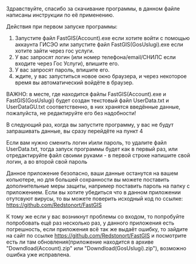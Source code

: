 Здравствуйте, спасибо за скачивание программы, в данном файле написаны инструкции по её применению.

Действия при первом запуске программы:
1. Запустите файл FastGIS(Account).exe если хотите войти с помощью аккаунта ГИСЭО или запустите файл FastGIS(GosUslugi).exe если хотите зайти через гос услуги.
2. У вас запросят логин (или номер телефона/email/СНИЛС если входите через Гос Услуги), впишите его.
3. У вас запросят пароль, впишите его.
4. ждите, у вас запуститься новое окно браузера, и через некоторое время вы автоматический войдёте в браузер.

ВАЖНО: в месте, где находится файлы FastGIS(Account).exe и FastGIS(GosUslugi) будет создан текстовый файл UserData.txt и UserDataGU.txt соответственно, в них хранятся введённые данные, пожалуйста, не редактируйте его без надобности!

В следующий раз, когда вы запустите программу, у вас не будут запрашивать данные, вы сразу перейдёте на пункт 4

Если вам нужно сменить логин и\или пароль, то удалите файл UserData.txt, тогда запуск программы будет как в первый раз, или отредактируйте файл своими руками - в первой строке напишите свой логин, а во второй свой пароль

Данное приложение безопасно, ваши данные останутся на вашем копьютере, но для большей сохранности вы можете поставить дополнительные меры защиты, например поставить пароль на папку с приложением.
Если вы хотите убедиться что в данном приложении отутсвуют вирусы, то вы можете поверить исходный код по ссылке: https://github.com/Redstonort/FastGIS

К тому же если у вас возникнут проблемы со входом, то попробуйте попробовать ещё раз несколько раз, у данного приложения есть погрешность, если приложения всё так же выдаёт ошибку, то зайдите на сайт по ссылке https://github.com/Redstonort/FastGIS
и посмотрите есть ли там обновления(приложение находится в архиве "Downdload(Account).zip" или "Downdload(GosUslugi).zip"), возможно ошибка уже исправлена.
